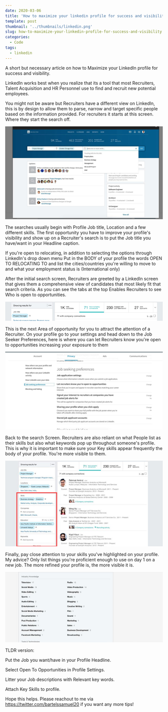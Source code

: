 ```yaml
---
date: 2020-03-06
title: 'How to maximize your linkedin profile for success and visibility'
template: post
thumbnail: '../thumbnails/linkedin.png'
slug: how-to-maximize-your-linkedin-profile-for-success-and-visibility
categories:
  - Code
tags:
  - linkedin
---
```



A short but necessary article on how to Maximize your LinkedIn profile for success and visibility.

LinkedIn works best when you realize that its a tool that most Recruiters, Talent Acquisition and HR Personnel use to find and recruit new potential employees. 

You might not be aware but Recruiters have a different view on LinkedIn, this is by design to allow them to parse, narrow and target specific people based on the information provided. For recruiters it starts at this screen. Where they start the search off.

![](../images/link.jpeg)

The searches usually begin with Profile Job title, Location and a few different skills. The first opportunity you have to improve your profile's visibility and show up on a Recruiter's search is to put the Job title you have/want in your Headline caption.

If you're open to relocating, in addition to selecting the options through LinkedIn's drop down menu Put in the BODY of your profile the words OPEN TO RELOCATING TO and list the cities/countries you're willing to move to and what your employment status is (International only)

After the initial search screen, Recruiters are greeted by a LinkedIn screen that gives them a comprehensive view of candidates that most likely fit that search criteria. As you can see the tabs at the top Enables Recruiters to see Who is open to opportunities.

![](../images/link2.png)

This is the next Area of opportunity for you to attract the attention of a Recruiter. On your profile go to your settings and head down to the Job Seeker Preferences, here is where you can let Recruiters know you're open to opportunities increasing your exposure to them

![](../images/link3.jpeg)

Back to the search Screen. Recruiters are also reliant on what People list as their skills but also what keywords pop up throughout someone's profile. This is why it is important to make sure your Key skills appear frequently the body of your profile. You're more visible to them.

![](../images/link4.jpeg)

Finally, pay close attention to your skills you've highlighted on your profile. My advice? Only list things you're proficient enough to use on day 1 on a new job. The more refined your profile is, the more visible it is.

![](../images/link5.jpeg)

TLDR version: 

Put the Job you want/have in your Profile Headline.

Select Open To Opportunities in Profile Settings.

Litter your Job descriptions with Relevant key words.

Attach Key Skills to profile.

Hope this helps. Please reachout to  me via https://twitter.com/bartelssamuel20 if you want any more tips!